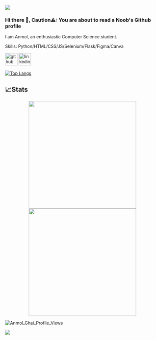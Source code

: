 
![](https://media-exp1.licdn.com/dms/image/C4E16AQFxjQ5YIWnLnw/profile-displaybackgroundimage-shrink_350_1400/0/1604658237306?e=1629331200&v=beta&t=N8NWMczA3fE4FJJQmqGcqHUHkSfBVE45BSeZou_Sz4A)
<br>
### Hi there 👋, Caution⚠: You are about to read a Noob's Github profile


I am Anmol, an enthusiastic Computer Science student. 

Skills: Python/HTML/CSS/JS/Selenium/Flask/Figma/Canva



[<img src='https://cdn.jsdelivr.net/npm/simple-icons@3.0.1/icons/github.svg' alt='github' height='40'>](https://github.com/noob-anmol)  [<img src='https://cdn.jsdelivr.net/npm/simple-icons@3.0.1/icons/linkedin.svg' alt='linkedin' height='40'>](https://www.linkedin.com/in/anmol-ghai/) 

[![Top Langs](https://github-readme-stats.vercel.app/api/top-langs/?username=anmol-gh)](https://github.com/anuraghazra/github-readme-stats)

## 📈Stats

<div align = "center">
<img src = "https://github-readme-stats.vercel.app/api?username=anmol-gh&show_icons=true" width = "350px">
<img src = "https://github-readme-streak-stats.herokuapp.com/?user=anmol-gh" width = "350px">
  
</div>

<p align="left"> <img src="https://komarev.com/ghpvc/?username=noob-anmol&label=Profile%20views&color=0e75b6&style=flat" alt="Anmol_Ghai_Profile_Views" /> </p>


<img src='https://raw.githubusercontent.com/BrunnerLivio/brunnerlivio/master/images/marquee.svg'>
